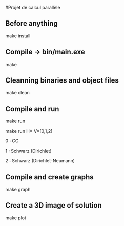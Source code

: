 #Projet de calcul parallèle

## Before anything

make install


## Compile -> bin/main.exe

make


## Cleanning binaries and object files

make clean


## Compile and run

make run

make run H=<overlap> V=[0,1,2]

0 : CG

1 : Schwarz (Dirichlet)

2 : Schwarz (Dirichlet-Neumann)

## Compile and create graphs

make graph


## Create a 3D image of solution

make plot
